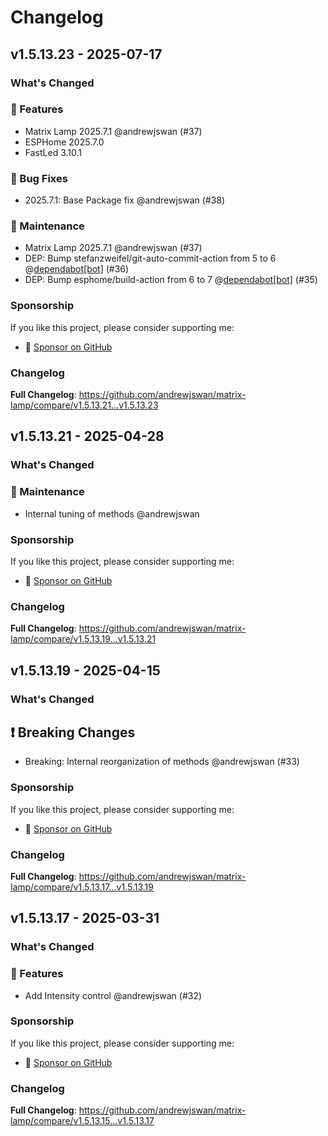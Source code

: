 # Changelog

## v1.5.13.23 - 2025-07-17

### What's Changed

### 🚀 Features

- Matrix Lamp 2025.7.1 @andrewjswan (#37)
- ESPHome 2025.7.0
- FastLed 3.10.1

### 🐛 Bug Fixes

- 2025.7.1: Base Package fix @andrewjswan (#38)

### 🧰 Maintenance

- Matrix Lamp 2025.7.1 @andrewjswan (#37)
- DEP: Bump stefanzweifel/git-auto-commit-action from 5 to 6 @[dependabot[bot]](https://github.com/apps/dependabot) (#36)
- DEP: Bump esphome/build-action from 6 to 7 @[dependabot[bot]](https://github.com/apps/dependabot) (#35)

### Sponsorship

If you like this project, please consider supporting me:

- 💖 [Sponsor on GitHub](https://github.com/sponsors/andrewjswan)

### Changelog

**Full Changelog**: https://github.com/andrewjswan/matrix-lamp/compare/v1.5.13.21...v1.5.13.23

## v1.5.13.21 - 2025-04-28

### What's Changed

### 🧰 Maintenance

- Internal tuning of methods @andrewjswan

### Sponsorship

If you like this project, please consider supporting me:

- 💖 [Sponsor on GitHub](https://github.com/sponsors/andrewjswan)

### Changelog

**Full Changelog**: https://github.com/andrewjswan/matrix-lamp/compare/v1.5.13.19...v1.5.13.21

## v1.5.13.19 - 2025-04-15

### What's Changed

## ❗️ Breaking Changes

- Breaking: Internal reorganization of methods @andrewjswan (#33)

### Sponsorship

If you like this project, please consider supporting me:

- 💖 [Sponsor on GitHub](https://github.com/sponsors/andrewjswan)

### Changelog

**Full Changelog**: https://github.com/andrewjswan/matrix-lamp/compare/v1.5.13.17...v1.5.13.19

## v1.5.13.17 - 2025-03-31

### What's Changed

### 🚀 Features

- Add Intensity control @andrewjswan (#32)

### Sponsorship

If you like this project, please consider supporting me:

- 💖 [Sponsor on GitHub](https://github.com/sponsors/andrewjswan)

### Changelog

**Full Changelog**: https://github.com/andrewjswan/matrix-lamp/compare/v1.5.13.15...v1.5.13.17
